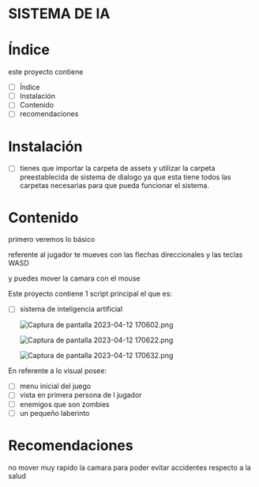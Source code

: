 # SISTEMA DE IA

# Índice

este proyecto contiene

- [ ]  Índice
- [ ]  Instalación
- [ ]  Contenido
- [ ]  recomendaciones

# Instalación

- [ ]  tienes que importar la carpeta de assets y utilizar la carpeta preestablecida de sistema de dialogo ya que esta tiene todos las carpetas necesarias para que pueda funcionar el sistema.

# Contenido

primero veremos lo básico

referente al jugador te mueves con las flechas direccionales y las teclas WASD

y puedes mover la camara con el mouse 

Este proyecto contiene 1 script principal el que es:

- [ ]  sistema de inteligencia artificial
    
    ![Captura de pantalla 2023-04-12 170602.png](SISTEMA%20DE%20IA%201e6583ef16f246229fe7cb55034f4e40/Captura_de_pantalla_2023-04-12_170602.png)
    
    ![Captura de pantalla 2023-04-12 170622.png](SISTEMA%20DE%20IA%201e6583ef16f246229fe7cb55034f4e40/Captura_de_pantalla_2023-04-12_170622.png)
    
    ![Captura de pantalla 2023-04-12 170632.png](SISTEMA%20DE%20IA%201e6583ef16f246229fe7cb55034f4e40/Captura_de_pantalla_2023-04-12_170632.png)
    

En referente a lo visual posee:

- [ ]  menu inicial del juego
- [ ]  vista en primera persona de l jugador
- [ ]  enemigos que son zombies
- [ ]  un pequeño laberinto

# Recomendaciones

no mover muy rapido la camara para poder evitar accidentes respecto a la salud